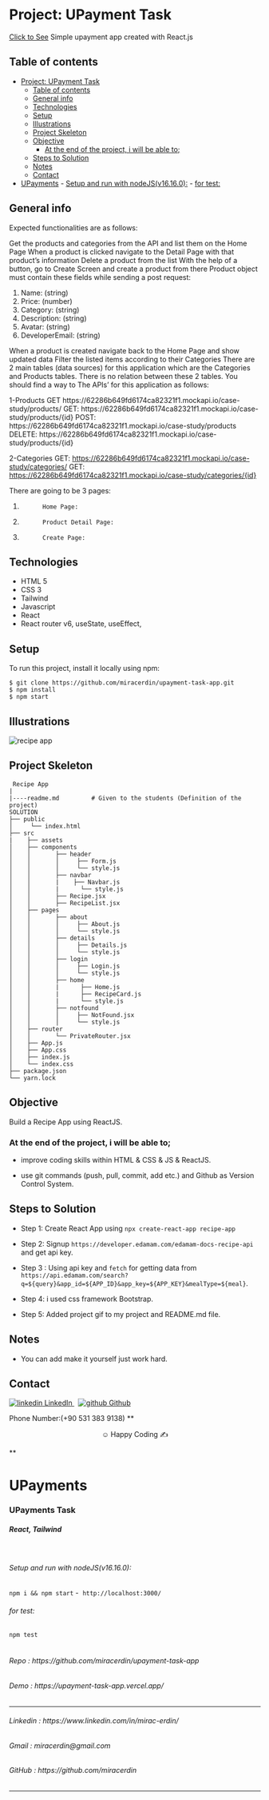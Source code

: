 # Project: UPayment Task

[Click to See](https://upayment-task-app.vercel.app/)
Simple upayment app created with React.js

## Table of contents

- [Project: UPayment Task](#project-upayment-task)
  - [Table of contents](#table-of-contents)
  - [General info](#general-info)
  - [Technologies](#technologies)
  - [Setup](#setup)
  - [Illustrations](#illustrations)
  - [Project Skeleton](#project-skeleton)
  - [Objective](#objective)
    - [At the end of the project, i will be able to;](#at-the-end-of-the-project-i-will-be-able-to)
  - [Steps to Solution](#steps-to-solution)
  - [Notes](#notes)
  - [Contact](#contact)
- [UPayments](#upayments)
          - [Setup and run with nodeJS(v16.16.0):](#setup-and-run-with-nodejsv16160)
          - [for test:](#for-test)

## General info

Expected functionalities are as follows:

<p>Get the products and categories from the API and list them on the Home Page
When a product is clicked navigate to the Detail Page with that product’s information
Delete a product from the list
With the help of a button, go to Create Screen and create a product from there
Product object must contain these fields while sending a post request:</p>

<ol>
<li>Name: (string)</li> 
<li>Price: (number)</li> 
<li>Category: (string)</li> 
<li>Description: (string)</li> 
<li>Avatar: (string)</li>

<li>DeveloperEmail: (string)</li> 
</ol>

<p> When a product is created navigate back to the Home Page and show updated data
Filter the listed items according to their Categories
There are 2 main tables (data sources) for this application which are the Categories and Products tables. There is no relation between these 2 tables. You should find a way to The APIs’ for this application as follows:</p>
1-Products
GET https://62286b649fd6174ca82321f1.mockapi.io/case-study/products/
GET: https://62286b649fd6174ca82321f1.mockapi.io/case-study/products/{id}
POST: https://62286b649fd6174ca82321f1.mockapi.io/case-study/products
DELETE: https://62286b649fd6174ca82321f1.mockapi.io/case-study/products/{id}

2-Categories
GET: https://62286b649fd6174ca82321f1.mockapi.io/case-study/categories/
GET: https://62286b649fd6174ca82321f1.mockapi.io/case-study/categories/{id}

There are going to be 3 pages:

1.           Home Page:

2.           Product Detail Page:

3.           Create Page:

## Technologies

- HTML 5
- CSS 3
- Tailwind
- Javascript
- React
- React router v6, useState, useEffect,

## Setup

To run this project, install it locally using npm:

```
$ git clone https://github.com/miracerdin/upayment-task-app.git
$ npm install
$ npm start
```

## Illustrations

![recipe app](https://user-images.githubusercontent.com/99042499/178953779-ac5ec12a-037f-4130-82bf-a74c31111ee8.gif)

## Project Skeleton

```
 Recipe App
|
|----readme.md         # Given to the students (Definition of the project)
SOLUTION
├── public
│     └── index.html
├── src
|    ├── assets
│    ├── components
│    │       ├── header
│    │       │     ├── Form.js
│    │       │     └── style.js
│    │       ├── navbar
│    │       |    ├── Navbar.js
│    │       |      └── style.js
│    │       ├── Recipe.jsx
│    │       ├── RecipeList.jsx
│    ├── pages
│    │       ├── about
│    │       │     ├── About.js
│    │       │     └── style.js
│    │       ├── details
│    │       │     ├── Details.js
│    │       │     └── style.js
│    │       ├── login
│    │       │     ├── Login.js
│    │       │     └── style.js
│    │       ├── home
│    │       |      ├── Home.js
│    │       |      ├── RecipeCard.js
│    │       |      └── style.js
│    │       ├── notfound
│    │       │     ├── NotFound.jsx
│    │       │     └── style.js
│    ├── router
│    │       └── PrivateRouter.jsx
│    ├── App.js
│    ├── App.css
│    ├── index.js
│    └── index.css
├── package.json
└── yarn.lock
```

## Objective

Build a Recipe App using ReactJS.

### At the end of the project, i will be able to;

- improve coding skills within HTML & CSS & JS & ReactJS.

- use git commands (push, pull, commit, add etc.) and Github as Version Control System.

## Steps to Solution

- Step 1: Create React App using `npx create-react-app recipe-app`

- Step 2: Signup `https://developer.edamam.com/edamam-docs-recipe-api` and get api key.

- Step 3 : Using api key and `fetch` for getting data from `https://api.edamam.com/search?q=${query}&app_id=${APP_ID}&app_key=${APP_KEY}&mealType=${meal}`.

- Step 4: i used css framework Bootstrap.

- Step 5: Added project gif to my project and README.md file.

## Notes

- You can add make it yourself just work hard.

## Contact

<p>
  <a href="https://www.linkedin.com/in/mirac-erdin/" rel="nofollow noreferrer">
    <img src="https://i.stack.imgur.com/gVE0j.png" alt="linkedin"> LinkedIn
  </a> &nbsp; 
  <a href="https://github.com/miracerdin" rel="nofollow noreferrer">
    <img src="https://i.stack.imgur.com/tskMh.png" alt="github"> Github
  </a>
</p>
Phone Number:(+90 531 383 9138)
**<p align="center">&#9786; Happy Coding &#9997;</p>**

# UPayments

<h3> UPayments Task </h3>
<h5>React, Tailwind</h5>
<br/>

###### Setup and run with nodeJS(v16.16.0):

`npm i && npm start` -  `http://localhost:3000/`
<br/>

###### for test:

`npm test`
<br/>
<br/>

<h6>Repo                : https://github.com/miracerdin/upayment-task-app</h6>
<h6>Demo                : https://upayment-task-app.vercel.app/</h6>
<hr/>
<h6>Linkedin            : https://www.linkedin.com/in/mirac-erdin/</h6>
<h6>Gmail               : miracerdin@gmail.com </h6>
<h6>GitHub              : https://github.com/miracerdin</h6>
<hr/>
<!-- <img src="./src/assets/screenShots.png" alt="screenShots.png"/> -->
